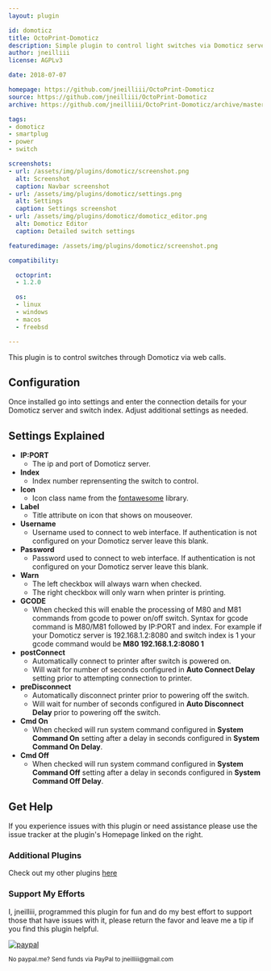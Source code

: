 ```yaml
---
layout: plugin

id: domoticz
title: OctoPrint-Domoticz
description: Simple plugin to control light switches via Domoticz server.
author: jneilliii
license: AGPLv3

date: 2018-07-07

homepage: https://github.com/jneilliii/OctoPrint-Domoticz
source: https://github.com/jneilliii/OctoPrint-Domoticz
archive: https://github.com/jneilliii/OctoPrint-Domoticz/archive/master.zip

tags:
- domoticz
- smartplug
- power
- switch

screenshots:
- url: /assets/img/plugins/domoticz/screenshot.png
  alt: Screenshot
  caption: Navbar screenshot
- url: /assets/img/plugins/domoticz/settings.png
  alt: Settings
  caption: Settings screenshot
- url: /assets/img/plugins/domoticz/domoticz_editor.png
  alt: Domoticz Editor
  caption: Detailed switch settings

featuredimage: /assets/img/plugins/domoticz/screenshot.png

compatibility:

  octoprint:
  - 1.2.0

  os:
  - linux
  - windows
  - macos
  - freebsd

---
```

This plugin is to control switches through Domoticz via web calls.

## Configuration

Once installed go into settings and enter the connection details for your Domoticz server and switch index. Adjust additional settings as needed.

## Settings Explained

- **IP:PORT**
  - The ip and port of Domoticz server.
- **Index**
  - Index number reprensenting the switch to control.
- **Icon**
  - Icon class name from the [fontawesome](https://fontawesome.com/v3.2.1/icons/) library.
- **Label**
  - Title attribute on icon that shows on mouseover.
- **Username**
  - Username used to connect to web interface. If authentication is not configured on your Domoticz server leave this blank.
- **Password**
  - Password used to connect to web interface. If authentication is not configured on your Domoticz server leave this blank.
- **Warn**
  - The left checkbox will always warn when checked.
  - The right checkbox will only warn when printer is printing.
- **GCODE**
  - When checked this will enable the processing of M80 and M81 commands from gcode to power on/off switch.  Syntax for gcode command is M80/M81 followed by IP:PORT and index.  For example if your Domoticz server is 192.168.1.2:8080 and switch index is 1 your gcode command would be **M80 192.168.1.2:8080 1**
- **postConnect**
  - Automatically connect to printer after switch is powered on.
  - Will wait for number of seconds configured in **Auto Connect Delay** setting prior to attempting connection to printer.
- **preDisconnect**
  - Automatically disconnect printer prior to powering off the switch.
  - Will wait for number of seconds configured in **Auto Disconnect Delay** prior to powering off the switch.
- **Cmd On**
  - When checked will run system command configured in **System Command On** setting after a delay in seconds configured in **System Command On Delay**.
- **Cmd Off**
  - When checked will run system command configured in **System Command Off** setting after a delay in seconds configured in **System Command Off Delay**.
  
## Get Help

If you experience issues with this plugin or need assistance please use the issue tracker at the plugin's Homepage linked on the right.

### Additional Plugins

Check out my other plugins [here](https://plugins.octoprint.org/by_author/#jneilliii)

### Support My Efforts
I, jneilliii, programmed this plugin for fun and do my best effort to support those that have issues with it, please return the favor and leave me a tip if you find this plugin helpful.

[![paypal](/assets/img/plugins/domoticz/paypal-with-text.png)](https://paypal.me/jneilliii)

<small>No paypal.me? Send funds via PayPal to jneilliii&#64;gmail&#46;com</small>
